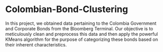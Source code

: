 # Colombian-Bond-Clustering
In this project, we obtained data pertaining to the Colombia Government and Corporate Bonds from the Bloomberg Terminal. Our objective is to meticulously clean and preprocess this data and then apply the powerful KMeans algorithm for the purpose of categorizing these bonds based on their inherent characteristics.
